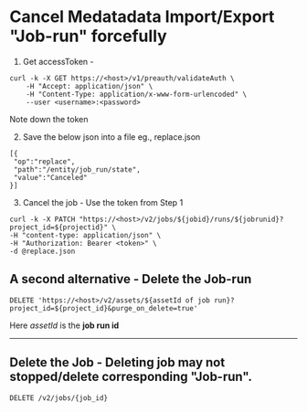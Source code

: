 # Cancel Medatadata Import/Export "Job-run" forcefully



1. Get accessToken -
```
curl -k -X GET https://<host>/v1/preauth/validateAuth \
    -H "Accept: application/json" \
    -H "Content-Type: application/x-www-form-urlencoded" \
    --user <username>:<password>
```
Note down the token


2. Save the below json into a file eg., replace.json
```
[{
 "op":"replace",
 "path":"/entity/job_run/state",
 "value":"Canceled"
}]
```

3. Cancel the job - Use the token from Step 1
```
curl -k -X PATCH "https://<host>/v2/jobs/${jobid}/runs/${jobrunid}?project_id=${projectid}" \
-H "content-type: application/json" \
-H "Authorization: Bearer <token>" \
-d @replace.json
```

## A second alternative - Delete the Job-run
```
DELETE 'https://<host>/v2/assets/${assetId of job run}?project_id=${project_id}&purge_on_delete=true'
```
Here  *assetId*  is the  **job run id**

-----------------------------------------------------------------------------------------------------

## Delete the Job - Deleting job may not stopped/delete corresponding "Job-run".
```
DELETE /v2/jobs/{job_id}
```
